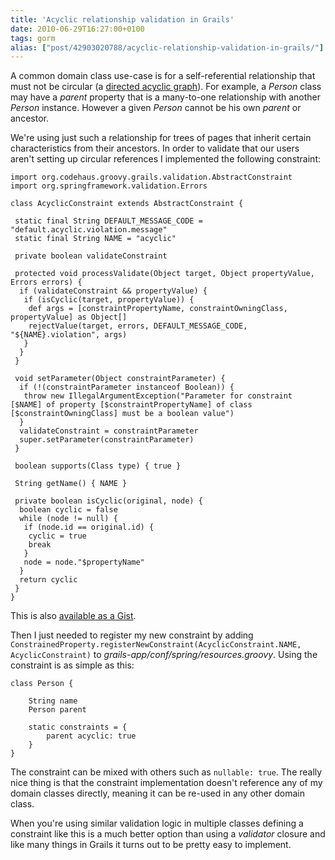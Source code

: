 ```yaml
---
title: 'Acyclic relationship validation in Grails'
date: 2010-06-29T16:27:00+0100
tags: gorm
alias: ["post/42903020788/acyclic-relationship-validation-in-grails/"]
---
```


A common domain class use-case is for a self-referential relationship that must not be circular (a [directed acyclic graph][1]). For example, a _Person_ class may have a _parent_ property that is a many-to-one relationship with another _Person_ instance. However a given _Person_ cannot be his own _parent_ or ancestor.

<!-- more -->

We're using just such a relationship for trees of pages that inherit certain characteristics from their ancestors. In order to validate that our users aren't setting up circular references I implemented the following constraint:

    import org.codehaus.groovy.grails.validation.AbstractConstraint
    import org.springframework.validation.Errors

    class AcyclicConstraint extends AbstractConstraint {

     static final String DEFAULT_MESSAGE_CODE = "default.acyclic.violation.message"
     static final String NAME = "acyclic"

     private boolean validateConstraint

     protected void processValidate(Object target, Object propertyValue, Errors errors) {
      if (validateConstraint && propertyValue) {
       if (isCyclic(target, propertyValue)) {
        def args = [constraintPropertyName, constraintOwningClass, propertyValue] as Object[]
        rejectValue(target, errors, DEFAULT_MESSAGE_CODE, "${NAME}.violation", args)
       }
      }
     }

     void setParameter(Object constraintParameter) {
      if (!(constraintParameter instanceof Boolean)) {
       throw new IllegalArgumentException("Parameter for constraint [$NAME] of property [$constraintPropertyName] of class [$constraintOwningClass] must be a boolean value")
      }
      validateConstraint = constraintParameter
      super.setParameter(constraintParameter)
     }

     boolean supports(Class type) { true }

     String getName() { NAME }

     private boolean isCyclic(original, node) {
      boolean cyclic = false
      while (node != null) {
       if (node.id == original.id) {
        cyclic = true
        break
       }
       node = node."$propertyName"
      }
      return cyclic
     }
    }

This is also [available as a Gist](http://gist.github.com/457351.js?file=AcyclicConstraint.groovy).

Then I just needed to register my new constraint by adding `ConstrainedProperty.registerNewConstraint(AcyclicConstraint.NAME, AcyclicConstraint)` to _grails-app/conf/spring/resources.groovy_. Using the constraint is as simple as this:

    class Person {

        String name
        Person parent

        static constraints = {
            parent acyclic: true
        }
    }

The constraint can be mixed with others such as `nullable: true`. The really nice thing is that the constraint implementation doesn't reference any of my domain classes directly, meaning it can be re-used in any other domain class.

When you're using similar validation logic in multiple classes defining a constraint like this is a much better option than using a _validator_ closure and like many things in Grails it turns out to be pretty easy to implement.

[1]: http://en.wikipedia.org/wiki/Directed_acyclic_graph

